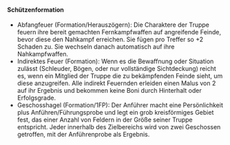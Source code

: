 #### Schützenformation

* Abfangfeuer (Formation/Herauszögern): Die Charaktere der Truppe feuern ihre bereit gemachten Fernkampfwaffen auf
angreifende Feinde, bevor diese den Nahkampf erreichen. Sie fügen pro Treffer so +2 Schaden zu. Sie wechseln danach
automatisch auf ihre Nahkampfwaffen.
* Indirektes Feuer (Formation): Wenn es die Bewaffnung oder Situation zulässt (Schleuder, Bögen, oder nur vollständige
Sichtdeckung) reicht es, wenn ein Mitglied der Truppe die zu bekämpfenden Feinde sieht, um diese anzugreifen. Alle
indirekt Feuernden erleiden einen Malus von 2 auf ihr Ergebnis und bekommen keine Boni durch Hinterhalt oder Erfolgsgrade.
* Geschosshagel (Formation/1FP): Der Anführer macht eine Persönlichkeit plus Anführen/Führungsprobe und legt ein grob
kreisförmiges Gebiet fest, das einer Anzahl von Feldern in der Größe seiner Truppe entspricht. Jeder innerhalb des
Zielbereichs wird von zwei Geschossen getroffen, mit der Anführenprobe als Ergebnis.
